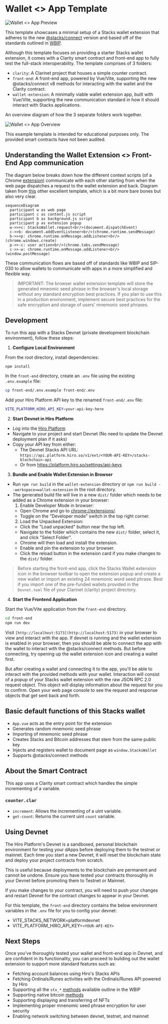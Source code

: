 # Wallet <> App Template

![Wallet <> App Preview](./preview.png)

This template showcases a minimal setup of a Stacks wallet extension that adheres to the new [@stacks/connect](https://github.com/hirosystems/connect) version and based off of the standards outlined in [WBIP](https://wbips.netlify.app/).

Although this template focuses on providing a starter Stacks wallet extension, it comes with a Clarity smart contract and front-end app to fully test the full-stack interoperability. The template comprises of 3 folders:

- `clarity`: A Clarinet project that houses a simple counter contract.
- `front-end`: A front-end app, powered by Vue/Vite, supporting the new @stacks/connect v8 methods for interacting with the wallet and the Clarity contract.
- `wallet-extension`: A minimally viable wallet extension app, built with Vue/Vite, supporting the new communication standard in how it should interact with Stacks applications.

An overview diagram of how the 3 separate folders work together.

![Wallet <> App Overview](./overview.png)

This example template is intended for educational purposes only. The provided smart contracts have not been audited.

## Understanding the Wallet Extension <> Front-End App communication

The diagram below breaks down how the different context scripts (of a Chrome [extension](https://developer.chrome.com/docs/extensions)) communicate with each other starting from when the web page dispatches a request to the wallet extension and back. Diagram taken from [this](https://github.com/wbips/webbtc-extension-template) other excellent template, which is a bit more bare bones but also very clear.

```mermaid
sequenceDiagram
  participant w as web page
  participant c as content.js script
  participant b as background.js script
  participant p as extension popup
  w->>+c: StacksWallet.request<br/>(document.dispatchEvent)
  c->>b: document.addEventListener<br/>(chrome.runtime.sendMessage)
  b->>+p: chrome.runtime.onMessage.addListener<br/>(chrome.windows.create)
  p->>-c: user action<br/>(chrome.tabs.sendMessage)
  c->>-w: chrome.runtime.onMessage.addListener<br/>(window.postMessage)
```

These communication flows are based off of standards like WBIP and SIP-030 to allow wallets to communicate with apps in a more simplified and flexible way.

> IMPORTANT: The browser wallet extension template will store the generated mneomic seed phrase in the browser's local storage without any standard encryption best practices. If you plan to use this in a production environment, implement secure best practices for the safe encryption and storage of users' mnemonic seed phrases.

## Development

To run this app with a Stacks Devnet (private development blockchain environment), follow these steps:

1. **Configure Local Environment**

From the root directory, install dependencies:

```bash
npm install
```

In the `front-end` directory, create an `.env` file using the existing `.env.example` file:

```bash
cp front-end/.env.example front-end/.env
```

Add your Hiro Platform API key to the renamed `front-end/.env` file:

```bash
VITE_PLATFORM_HIRO_API_KEY=your-api-key-here
```

2. **Start Devnet in Hiro Platform**

- Log into the [Hiro Platform](https://platform.hiro.so)
- Navigate to your project and start Devnet (No need to update the Devnet deployment plan if it asks)
- Copy your API key from either:
  - The Devnet Stacks API URL: `https://api.platform.hiro.so/v1/ext/<YOUR-API-KEY>/stacks-blockchain-api`
  - Or from https://platform.hiro.so/settings/api-keys

3. **Bundle and Enable Wallet Extension in Browser**

- Run `npm run build` in the `wallet-extension` directory or `npm run build --workspace=wallet-extension` in the root directory.
- The generated build file will live in a new `dist/` folder which needs to be added as a Chrome extension in your browser:
  1. Enable Developer Mode in browser:
  - Open Chrome and go to [chrome://extensions/](chrome://extensions/).
  - Toggle on the "Developer mode" switch in the top right corner.
  2. Load the Unpacked Extension:
  - Click the "Load unpacked" button near the top left.
  - Navigate to the folder which contains the new `dist/` folder, select it, and click "Select Folder".
  - Chrome will then load and install the extension.
  - Enable and pin the extension to your browser.
  - Click the reload button in the extension card if you make changes to the `dist/` folder.

> Before starting the front-end app, click the Stacks Wallet extension icon in the browser toolbar to open the extension popup and create a new wallet or import an existing 24 mnemonic word seed phrase. Best if you import one of the pre-funded wallets provided in the <code>Devnet.toml</code> file of your Clarinet (clarity) project directory.

4. **Start the Frontend Application**

Start the Vue/Vite application from the `front-end` directory.

```bash
cd front-end
npm run dev
```

Visit `[http://localhost:5173](http://localhost:5173)` in your browser to view and interact with the app. If devnet is running and the wallet extension is enabled in your browser, then you should be able to connect the app with the wallet to interact with the @stacks/connect methods. But before connecting, try opening up the wallet extension icon and creating a wallet first.

But after creating a wallet and connecting it to the app, you'll be able to interact with the provided methods with your wallet. Interaction will consist of a popup of your Stacks wallet extension with the raw JSON RPC 2.0 request object. This object will display information about the request for you to confirm. Open your web page console to see the request and response objects that get sent back and forth.

## Basic default functions of this Stacks wallet

- `App.vue` acts as the entry point for the extension
- Generates random mnemonic seed phrase
- Importing of mnemonic seed phrase
- Creates Stacks and Bitcoin addresses that stem from the same public key
- Injects and registers wallet to document page as `window.StacksWallet`
- Supports @stacks/connect methods

## About the Smart Contract

This app uses a Clarity smart contract which handles the simple incrementing of a variable.

### `counter.clar`

- `increment`: Allows the incrementing of a uint variable.
- `get-count`: Returns the current uint `count` variable.

## Using Devnet

The Hiro Platform's Devnet is a sandboxed, personal blockchain environment for testing your dApps before deploying them to the testnet or mainnet. Each time you start a new Devnet, it will reset the blockchain state and deploy your project contracts from scratch.

This is useful because deployments to the blockchain are permanent and cannot be undone. Ensure you have tested your contracts thoroughly in your Devnet before promoting them to Testnet or Mainnet.

If you make changes to your contract, you will need to push your changes and restart Devnet for the contract changes to appear in your Devnet.

For this template, the `front-end` directory contains the below environment variables in the `.env` file for you to config your devnet:

- VITE_STACKS_NETWORK=platformdevnet
- VITE_PLATFORM_HIRO_API_KEY=`<YOUR-API-KEY>`

## Next Steps

Once you've thoroughly tested your wallet and front-end app in Devnet, and are confident in its functionality, you can proceed to building out the wallet extension to support more standard features such as:

- Fetching account balances using Hiro's Stacks APIs
- Fetching Ordinals/Runes activities with the Ordinals/Runes API powered by Hiro
- Supporting all the `stx_*` [methods](https://wbips.netlify.app/request_api/stx/stx_transferStx) available outline in the WBIP
- Supporting native bitcoin [methods](https://wbips.netlify.app/request_api/sendTransfer)
- Supporting displaying and transferring of NFTs
- Implementing proper mnenomic seed phrase encryption for user security
- Enabling network switching between devnet, testnet, and mainnet

